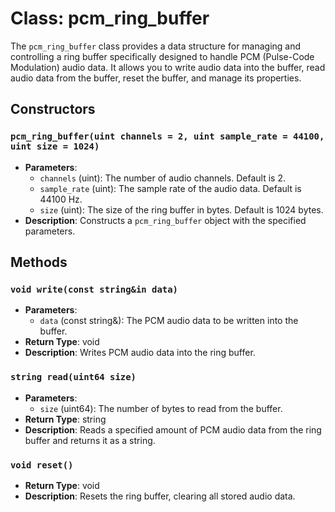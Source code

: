 # Class: pcm_ring_buffer

The `pcm_ring_buffer` class provides a data structure for managing and controlling a ring buffer specifically designed to handle PCM (Pulse-Code Modulation) audio data. It allows you to write audio data into the buffer, read audio data from the buffer, reset the buffer, and manage its properties.

## Constructors

### `pcm_ring_buffer(uint channels = 2, uint sample_rate = 44100, uint size = 1024)`
- **Parameters**:
  - `channels` (uint): The number of audio channels. Default is 2.
  - `sample_rate` (uint): The sample rate of the audio data. Default is 44100 Hz.
  - `size` (uint): The size of the ring buffer in bytes. Default is 1024 bytes.
- **Description**: Constructs a `pcm_ring_buffer` object with the specified parameters.


## Methods

### `void write(const string&in data)`
- **Parameters**:
  - `data` (const string&): The PCM audio data to be written into the buffer.
- **Return Type**: void
- **Description**: Writes PCM audio data into the ring buffer.


### `string read(uint64 size)`
- **Parameters**:
  - `size` (uint64): The number of bytes to read from the buffer.
- **Return Type**: string
- **Description**: Reads a specified amount of PCM audio data from the ring buffer and returns it as a string.


### `void reset()`
- **Return Type**: void
- **Description**: Resets the ring buffer, clearing all stored audio data.
